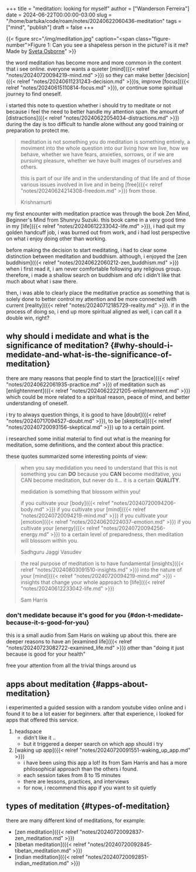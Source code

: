 +++
title = "meditation: looking for myself"
author = ["Wanderson Ferreira"]
date = 2024-06-22T00:00:00-03:00
slug = "/home/bartuka/code/roam/notes/20240622060436-meditation"
tags = ["mind", "publish"]
draft = false
+++

{{< figure src="/img/meditation.jpg" caption="<span class=\"figure-number\">Figure 1: </span>Can you see a shapeless person in the picture? is it me? Made by [Sveta Osborne](https://www.instagram.com/sveta_osborne_art/?hl=en)" >}}

the word meditation has become more and more common in the content that i see
online. everyone wants a quieter [mind]({{< relref "notes/20240720094219-mind.md" >}}) so they can make better [decision]({{< relref "notes/20240611231243-decision.md" >}})s, improve
[focus]({{< relref "notes/20240615110814-focus.md" >}}), or continue some spiritual journey to find oneself.

i started this note to question whether i should try to meditate or not because
i feel the need to better handle my attention span. the amount of
[distractions]({{< relref "notes/20240622054034-distractions.md" >}}) during the day is too difficult to handle alone without any
good training or preparation to protect me.

> meditation is not something you do
> meditation is something entirely, a moviment into the whole question into our living
> how we live, how we behave, whether we have fears, anxieties, sorrows, or if we
> are pursuing pleasure, whether we have built images of ourselves and others.
>
> this is part of our life and in the understanding of that life and of those
> various issues involved in live and in being [free]({{< relref "notes/20240624214308-freedom.md" >}}) from those.
>
> Krishnamurti

my first encounter with meditation practice was through the book Zen Mind,
Beginner's Mind from Shunryu Suzuki. this book came in a very good time in my
[life]({{< relref "notes/20240612233042-life.md" >}}), i had quit my golden handcuff job, i was burned out from work, and i
had lost perspective on what i enjoy doing other than working.

before making the decision to start meditating, i had to clear some distinction
between meditation and buddhism. although, i enjoyed the [zen buddhism]({{< relref "notes/20240622060212-zen_buddhism.md" >}}) when
i first read it, i am never comfortable following any religious group.
therefore, i made a shallow search on buddhism and ofc i didn't like that much
about what i saw there.

then, i was able to clearly place the meditative practice as something that is
solely done to better control my attention and be more connected with current
[reality]({{< relref "notes/20240712185729-reality.md" >}}). if in the process of doing so, i end up more spiritual aligned as well,
i can call it a double win, right?


## why should i medidate and what is the significance of meditation? {#why-should-i-medidate-and-what-is-the-significance-of-meditation}

there are many reasons that people find to start the [practice]({{< relref "notes/20240622061935-practice.md" >}}) of meditation such
as [enlightenment]({{< relref "notes/20240622221205-enlightenment.md" >}}) which could be more related to a spiritual reason, peace
of mind, and better understanding of oneself.

i try to always question things, it is good to have [doubt]({{< relref "notes/20240717094527-doubt.md" >}}), to be [skeptical]({{< relref "notes/20240720093156-skeptical.md" >}}) up to
a certain point.

i researched some initial material to find out what is the meaning for
meditation, some definitions, and the context about this practice.

these quotes summarized some interesting points of view:

> when you say medidation you need to understand that this is not something you
> can **DO** because you **CAN** become meditative, you CAN become meditation, but never
> do it... it is a certain **QUALITY**.
>
> medidation is something that blossom within you!
>
> if you cultivate your [body]({{< relref "notes/20240720094206-body.md" >}})
> if you cultivate your [mind]({{< relref "notes/20240720094219-mind.md" >}})
> if you cultivate your [emotion]({{< relref "notes/20240620224037-emotion.md" >}})
> if you cultivate your [energy]({{< relref "notes/20240720094256-energy.md" >}})
> to a certain level of preparedness, then meditation will blossom within you.
>
> Sadhguru Jaggi Vasudev

<!--quoteend-->

> the real purpose of meditation is to have fundamental [insights]({{< relref "notes/20240803091510-insights.md" >}}) into the nature
> of your [mind]({{< relref "notes/20240720094219-mind.md" >}}) - insights that change your whole approach to [life]({{< relref "notes/20240612233042-life.md" >}})
>
> Sam Harris


### don't medidate because it's good for you {#don-t-medidate-because-it-s-good-for-you}

this is a small audio from Sam Haris on waking up about this. there are deeper
reasons to have an [examined life]({{< relref "notes/20240723082722-examined_life.md" >}}) other than "doing it just because is good for
your health"

free your attention from all the trivial things around us


## apps about meditation {#apps-about-meditation}

i experimented a guided session with a random youtube video online and i found
it to be a lot easier for beginners. after that experience, i looked for apps
that offered this service.

1.  headspace
    -   didn't like it ..
    -   but it triggered a deeper search on which app should i try
2.  [waking up app]({{< relref "notes/20240720091551-waking_up_app.md" >}})
    -   i have been using this app a lot! its from Sam Harris and has a more
        philosophical approach than the others i found.
    -   each session takes from 8 to 15 minutes
    -   there are lessons, practices, and interviews
    -   for now, i recommend this app if you want to sit quietly


## types of meditation {#types-of-meditation}

there are many different kind of meditations, for example:

-   [zen meditation]({{< relref "notes/20240720092837-zen_meditation.md" >}})
-   [tibetan meditation]({{< relref "notes/20240720092845-tibetan_meditation.md" >}})
-   [indian meditation]({{< relref "notes/20240720092851-indian_meditation.md" >}})
